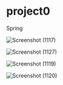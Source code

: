 # project0
Spring

![Screenshot (1117)](https://user-images.githubusercontent.com/69300877/173367286-5df45f92-da5f-4106-a3c4-fe3a0589b310.png)


![Screenshot (1127)](https://user-images.githubusercontent.com/69300877/173367354-003509fc-84eb-4bf1-bd37-44cc240e12c2.png)


![Screenshot (1119)](https://user-images.githubusercontent.com/69300877/173367423-a309f350-a2f5-48ec-82a2-cb5e4e221d5e.png)


![Screenshot (1120)](https://user-images.githubusercontent.com/69300877/173367457-8a24de78-d4fa-4a6d-aee8-37b06650a133.png)

